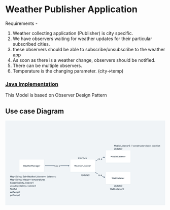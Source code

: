 # Weather Publisher Application

Requirements - 

1. Weather collecting application (Publisher) is city specific.
2. We have observers waiting for weather updates for their particular subscribed cities.
3. these observers should be able to subscribe/unsubscribe to the weather app
4. As soon as there is a weather change, observers should be notified.
5. There can be multiple observers.
6. Temperature is the changing parameter. (city->temp)

### [Java Implementation](./../code/src/weatherPublisher)

This Model is based on Observer Design Pattern
## Use case Diagram
![img.png](../images/weather-publisher.png)






